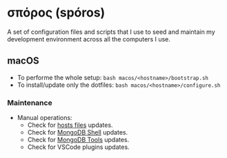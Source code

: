 # σπόρος (spóros)
A set of configuration files and scripts that I use to seed and maintain my
development environment across all the computers I use.

## macOS
- To performe the whole setup: `bash macos/<hostname>/bootstrap.sh`
- To install/update only the dotfiles: `bash macos/<hostname>/configure.sh`

### Maintenance
- Manual operations:
  - Check for [hosts files][macos-maintenance-01] updates.
  - Check for [MongoDB Shell][macos-maintenance-01] updates.
  - Check for [MongoDB Tools][macos-maintenance-03] updates.
  - Check for VSCode plugins updates.

[macos-maintenance-01]: https://github.com/StevenBlack/hosts/releases
[macos-maintenance-02]: https://github.com/mongodb-js/mongosh/releases
[macos-maintenance-03]: https://github.com/mongodb/mongo-tools/tags
